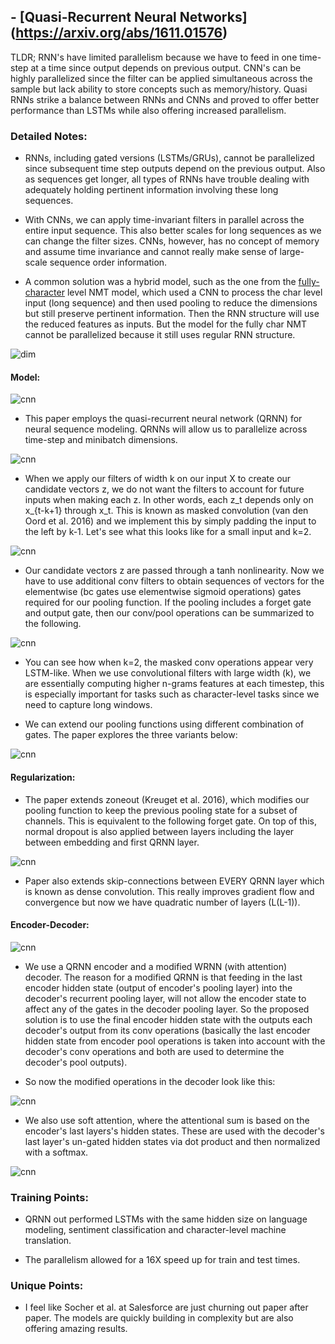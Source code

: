 ## - [Quasi-Recurrent Neural Networks] (https://arxiv.org/abs/1611.01576)

TLDR; 
RNN's have limited parallelism because we have to feed in one time-step at a time since output depends on previous output. CNN's can be highly parallelized since the filter can be applied simultaneous across the sample but lack ability to store concepts such as memory/history. Quasi RNNs strike a balance between RNNs and CNNs and proved to offer better performance than LSTMs while also offering increased parallelism.

### Detailed Notes:
- RNNs, including gated versions (LSTMs/GRUs), cannot be parallelized since subsequent time step outputs depend on the previous output. Also as sequences get longer, all types of RNNs have trouble dealing with adequately holding pertinent information involving these long sequences.

- With CNNs, we can apply time-invariant filters in parallel across the entire input sequence. This also better scales for long sequences as we can change the filter sizes. CNNs, however, has no concept of memory and assume time invariance and cannot really make sense of large-scale sequence order information.

- A common solution was a hybrid model, such as the one from the [fully-character](fully_char.md) level NMT model, which used a CNN to process the char level input (long sequence) and then used pooling to reduce the dimensions but still preserve pertinent information. Then the RNN structure will use the reduced features as inputs. But the model for the fully char NMT cannot be parallelized because it still uses regular RNN structure.

![dim](images/quasi/dim.png)

#### Model:

![cnn](images/quasi/fig1.png)

- This paper employs the quasi-recurrent neural network (QRNN) for neural sequence modeling. QRNNs will allow us to parallelize across time-step and minibatch dimensions. 

![cnn](images/quasi/cnn1.png)

- When we apply our filters of width k on our input X to create our candidate vectors z, we do not want the filters to account for future inputs when making each z. In other words, each z_t depends only on x_{t-k+1} through x_t. This is known as masked convolution (van den Oord et al. 2016) and we implement this by simply padding the input to the left by k-1. Let's see what this looks like for a small input and k=2.

![cnn](images/quasi/cnn2.png)

- Our candidate vectors z are passed through a tanh nonlinearity. Now we have to use additional conv filters to obtain sequences of vectors for the elementwise (bc gates use elementwise sigmoid operations) gates required for our pooling function. If the pooling includes a forget gate and output gate, then our conv/pool operations can be summarized to the following.

![cnn](images/quasi/cnn3.png)

- You can see how when k=2, the masked conv operations appear very LSTM-like. When we use convolutional filters with large width (k), we are essentially computing higher n-grams features at each timestep, this is especially important for tasks such as character-level tasks since we need to capture long windows. 

- We can extend our pooling functions using different combination of gates. The paper explores the three variants below:

![cnn](images/quasi/cnn4.png)

#### Regularization:

- The paper extends zoneout (Kreuget et al. 2016), which modifies our pooling function to keep the previous pooling state for a subset of channels. This is equivalent to the following forget gate. On top of this, normal dropout is also applied between layers including the layer between embedding and first QRNN layer.

![cnn](images/quasi/forget.png)

- Paper also extends skip-connections between EVERY QRNN layer which is known as dense convolution. This really improves gradient flow and convergence but now we have quadratic number of layers (L(L-1)). 

#### Encoder-Decoder:

![cnn](images/quasi/fig2.png)

- We use a QRNN encoder and a modified WRNN (with attention) decoder. The reason for a modified QRNN is that feeding in the last encoder hidden state (output of encoder's pooling layer) into the decoder's recurrent pooling layer, will not allow the encoder state to affect any of the gates in the decoder pooling layer. So the proposed solution is to use the final encoder hidden state with the outputs each decoder's output from its conv operations  (basically the last encoder hidden state from encoder pool operations is taken into account with the decoder's conv operations and both are used to determine the decoder's pool outputs). 

- So now the modified operations in the decoder look like this:

![cnn](images/quasi/decoder.png)

- We also use soft attention, where the attentional sum is based on the encoder's last layers's hidden states. These are used with the decoder's last layer's un-gated hidden states via dot product and then normalized with a softmax.  

![cnn](images/quasi/attention.png)

### Training Points:

- QRNN out performed LSTMs with the same hidden size on language modeling, sentiment classification and character-level machine translation.

- The parallelism allowed for a 16X speed up for train and test times.


### Unique Points:

- I feel like Socher et al. at Salesforce are just churning out paper after paper. The models are quickly building in complexity but are also offering amazing results. 
